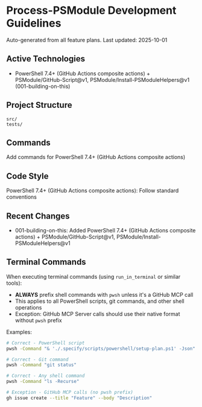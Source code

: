 # Process-PSModule Development Guidelines

Auto-generated from all feature plans. Last updated: 2025-10-01

## Active Technologies

- PowerShell 7.4+ (GitHub Actions composite actions) + PSModule/GitHub-Script@v1, PSModule/Install-PSModuleHelpers@v1 (001-building-on-this)

## Project Structure

```plaintext
src/
tests/
```

## Commands

Add commands for PowerShell 7.4+ (GitHub Actions composite actions)

## Code Style

PowerShell 7.4+ (GitHub Actions composite actions): Follow standard conventions

## Recent Changes

- 001-building-on-this: Added PowerShell 7.4+ (GitHub Actions composite actions) + PSModule/GitHub-Script@v1, PSModule/Install-PSModuleHelpers@v1

<!-- MANUAL ADDITIONS START -->

## Terminal Commands

When executing terminal commands (using `run_in_terminal` or similar tools):
- **ALWAYS** prefix shell commands with `pwsh` unless it's a GitHub MCP call
- This applies to all PowerShell scripts, git commands, and other shell operations
- Exception: GitHub MCP Server calls should use their native format without `pwsh` prefix

Examples:
```bash
# Correct - PowerShell script
pwsh -Command "& './.specify/scripts/powershell/setup-plan.ps1' -Json"

# Correct - Git command
pwsh -Command "git status"

# Correct - Any shell command
pwsh -Command "ls -Recurse"

# Exception - GitHub MCP calls (no pwsh prefix)
gh issue create --title "Feature" --body "Description"
```

<!-- MANUAL ADDITIONS END -->
